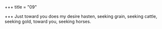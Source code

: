 +++
title = "09"

+++
Just toward you does my desire hasten, seeking grain, seeking cattle,  seeking gold,
toward you, seeking horses.